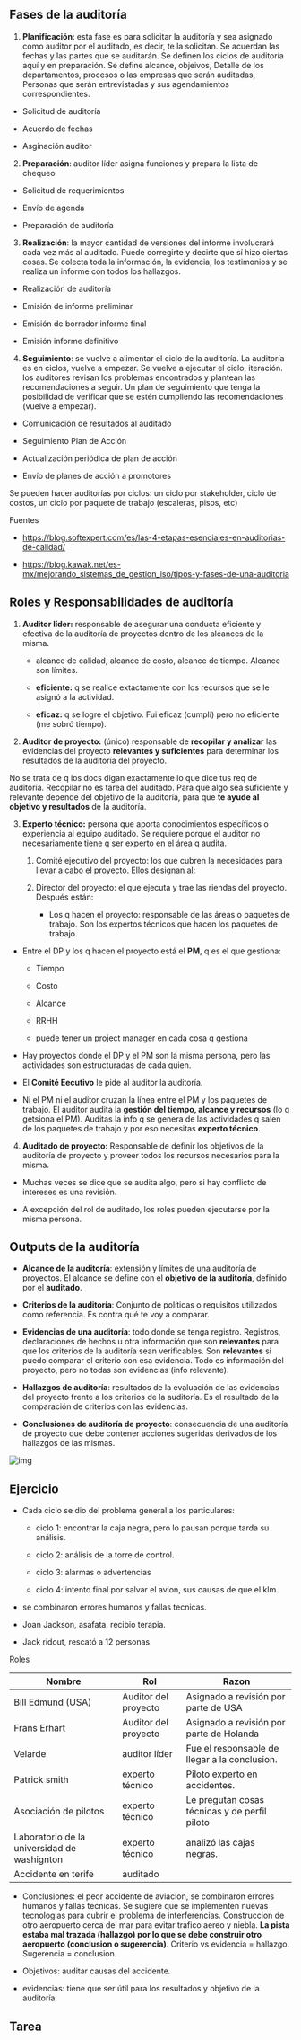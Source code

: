 ## Fases de la auditoría

1. **Planificación**: esta fase es para solicitar la auditoría y sea asignado como auditor por el auditado, es decir, te la solicitan. Se acuerdan las fechas y las partes que se auditarán. Se definen los ciclos de auditoría aquí y en preparación. Se define alcance, objeivos, Detalle de los departamentos, procesos o las empresas que serán auditadas, Personas que serán entrevistadas y sus agendamientos correspondientes.

- Solicitud de auditoría

- Acuerdo de fechas

- Asginación auditor

2. **Preparación**:  auditor líder asigna funciones y prepara la lista de chequeo

- Solicitud de requerimientos

- Envío de agenda

- Preparación de auditoría

3. **Realización**:  la mayor cantidad de versiones del informe involucrará cada vez más al auditado. Puede corregirte y decirte que sí hizo ciertas cosas. Se colecta toda la información, la evidencia, los testimonios y se realiza un informe con todos los hallazgos.

- Realización de auditoría

- Emisión de informe preliminar

- Emisión de borrador informe final

- Emisión informe definitivo

4. **Seguimiento**: se vuelve a alimentar el ciclo de la auditoría. La auditoría es en ciclos, vuelve a empezar. Se vuelve a ejecutar el ciclo, iteración. los auditores revisan los problemas encontrados y plantean las recomendaciones a seguir. Un plan de seguimiento que tenga la posibilidad de verificar que se estén cumpliendo las recomendaciones (vuelve a empezar).

- Comunicación de resultados al auditado

- Seguimiento Plan de Acción

- Actualización periódica de plan de acción

- Envío de planes de acción a promotores

Se pueden hacer auditorías por ciclos: un ciclo por stakeholder, ciclo de costos, un ciclo por paquete de trabajo (escaleras, pisos, etc)

Fuentes

- https://blog.softexpert.com/es/las-4-etapas-esenciales-en-auditorias-de-calidad/

- https://blog.kawak.net/es-mx/mejorando_sistemas_de_gestion_iso/tipos-y-fases-de-una-auditoria

## Roles y Responsabilidades de auditoría

1. **Auditor líder:** responsable de asegurar una conducta eficiente y efectiva de la auditoría de proyectos dentro de los alcances de la misma. 

    - alcance de calidad, alcance de costo, alcance de tiempo. Alcance son límites.

    - **eficiente:** q se realice extactamente con los recursos que se le asignó a la actividad.

    - **eficaz:** q se logre el objetivo. Fui eficaz (cumplí) pero no eficiente (me sobró tiempo).

2. **Auditor de proyecto:** (único) responsable de **recopilar y analizar** las evidencias del proyecto **relevantes y suficientes** para determinar los resultados de la auditoría del proyecto. 

No se trata de q los docs digan exactamente lo que dice tus req de auditoría. Recopilar no es tarea del auditado. Para que algo sea suficiente y relevante depende del objetivo de la auditoría, para que **te ayude al objetivo y resultados** de la auditoría.

3. **Experto técnico:** persona que aporta conocimientos específicos o experiencia al equipo auditado. Se requiere porque el auditor no necesariamente tiene q ser experto en el área q audita.

    1. Comité ejecutivo del proyecto: los que cubren la necesidades para llevar a cabo el proyecto. Ellos designan al:

    2. Director del proyecto: el que ejecuta y trae las riendas del proyecto. Después están:

        - Los q hacen el proyecto: responsable de las áreas o paquetes de trabajo. Son los expertos técnicos que hacen los paquetes de trabajo.

- Entre el DP y los q hacen el proyecto está el **PM**, q es el que gestiona:

    - Tiempo

    - Costo

    - Alcance

    - RRHH

    - puede tener un project manager en cada cosa q gestiona

- Hay proyectos donde el DP y el PM son la misma persona, pero las actividades son estructuradas de cada quien.

- El **Comité Eecutivo** le pide al auditor la auditoría.

- Ni el PM ni el auditor cruzan la línea entre el PM y los paquetes de trabajo. El auditor audita la **gestión del tiempo, alcance y recursos** (lo q getsiona el PM). Auditas la info q se genera de las actividades q salen de los paquetes de trabajo y por eso necesitas **experto técnico**.

4. **Auditado de proyecto:** Responsable de definir los objetivos de la auditoría de proyecto y proveer todos los recursos necesarios para la misma.

- Muchas veces se dice que se audita algo, pero si hay conflicto de intereses es una revisión.

- A excepción del rol de auditado, los roles pueden ejecutarse por la misma persona.

## Outputs de la auditoría

- **Alcance de la auditoría**: extensión y límites de una auditoría de proyectos. El alcance se define con el **objetivo de la auditoría**, definido por el **auditado**.

- **Criterios de la auditoría**: Conjunto de políticas o requisitos utilizados como referencia. Es contra qué te voy a comparar.

- **Evidencias de una auditoría**: todo donde se tenga registro. Registros, declaraciones de hechos u otra información que son **relevantes** para que los criterios de la auditoría sean verificables. Son **relevantes** si puedo comparar el criterio con esa evidencia. Todo es información del proyecto, pero no todas son evidencias (info relevante).

- **Hallazgos de auditoría**: resultados de la evaluación de las evidencias del proyecto frente a los criterios de la auditoría. Es el resultado de la comparación de criterios con las evidencias.

- **Conclusiones de auditoría de proyecto**: consecuencia de una auditoría de proyecto que debe contener acciones sugeridas derivados de los hallazgos de las mismas.

![img](diag.png)

## Ejercicio

- Cada ciclo se dio del problema general a los particulares:

    - ciclo 1: encontrar la caja negra, pero lo pausan porque tarda su análisis.

    - ciclo 2: análisis de la torre de control.

    - ciclo 3: alarmas o advertencias

    - ciclo 4: intento final por salvar el avion, sus causas de que el klm.

- se combinaron errores humanos y fallas tecnicas. 

- Joan Jackson, asafata. recibio terapia.

- Jack ridout, rescató a 12 personas

Roles

| Nombre | Rol | Razon |
| --- | --- | --- |
| Bill Edmund (USA) | Auditor del proyecto | Asignado a revisión por parte de USA |
| Frans Erhart | Auditor del proyecto | Asignado a revisión por parte de Holanda |
| Velarde | auditor líder | Fue el responsable de llegar a la conclusion. |
| Patrick smith | experto técnico | Piloto experto en accidentes. |
| Asociación de pilotos | experto técnico | Le pregutan cosas técnicas y de perfil piloto | 
| Laboratorio de la universidad de washignton | experto técnico | analizó las cajas negras. |
| Accidente en terife | auditado |

- Conclusiones: el peor accidente de aviacion, se combinaron errores humanos y fallas tecnicas. Se sugiere que se implementen nuevas tecnologias para cubrir el problema de interferencias. Construccion de otro aeropuerto cerca del mar para evitar trafico aereo y niebla. **La pista estaba mal trazada (hallazgo) por lo que se debe construir otro aeropuerto (conclusion o sugerencia)**. Criterio vs evidencia = hallazgo. Sugerencia = conclusion.

- Objetivos: auditar causas del accidente.

- evidencias: tiene que ser útil para los resultados y objetivo de la auditoría

## Tarea